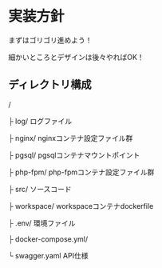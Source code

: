 # 実装方針

まずはゴリゴリ進めよう！

細かいところとデザインは後々やればOK！

## ディレクトリ構成

/

├ log/                  ログファイル

├ nginx/                nginxコンテナ設定ファイル群

├ pgsql/                pgsqlコンテナマウントポイント

├ php-fpm/              php-fpmコンテナ設定ファイル群

├ src/                  ソースコード

├ workspace/            workspaceコンテナdockerfile

├ .env/                 環境ファイル

├ docker-compose.yml/   

└ swagger.yaml          API仕様
